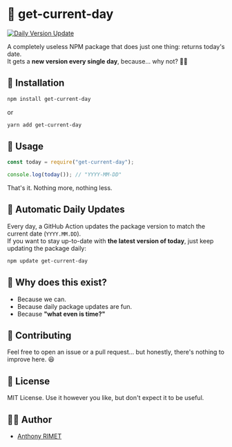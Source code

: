 
# 📅 get-current-day

[![Daily Version Update](https://img.shields.io/badge/version-daily-blue.svg)](https://www.npmjs.com/package/get-current-day)

A completely useless NPM package that does just one thing: returns today's date.  
It gets a **new version every single day**, because... why not? 🤷‍♂️  

## 🚀 Installation

```sh
npm install get-current-day
```

or  

```sh
yarn add get-current-day
```

## 📌 Usage

```js
const today = require("get-current-day");

console.log(today()); // "YYYY-MM-DD"
```

That's it. Nothing more, nothing less.

## 🔄 Automatic Daily Updates

Every day, a GitHub Action updates the package version to match the current date (`YYYY.MM.DD`).  
If you want to stay up-to-date with **the latest version of today**, just keep updating the package daily:

```sh
npm update get-current-day
```

## 🎉 Why does this exist?
- Because we can.
- Because daily package updates are fun.
- Because **"what even is time?"**  

## 🤝 Contributing
Feel free to open an issue or a pull request... but honestly, there's nothing to improve here. 😆  

## 📝 License
MIT License. Use it however you like, but don't expect it to be useful.  

## 🧑‍💻 Author
- [Anthony RIMET](https://github.com/arimet)